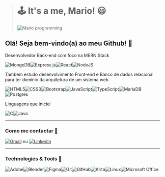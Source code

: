 > # 🕹️ It's a me, Mario! 😃
> ![Mario programming](https://user-images.githubusercontent.com/63201995/166510361-9a5c891f-ce4e-46b8-bbb4-8294d3264cb6.gif)




## Olá! Seja bem-vindo(a) ao meu Github! 🐳 

Desenvolvedor Back-end com foco na MERN Stack 

![MongoDB](https://img.shields.io/badge/MongoDB-%234ea94b.svg?style=for-the-badge&logo=mongodb&logoColor=white)![Express.js](https://img.shields.io/badge/express.js-%23404d59.svg?style=for-the-badge&logo=express&logoColor=%2361DAFB)![React](https://img.shields.io/badge/react-%2320232a.svg?style=for-the-badge&logo=react&logoColor=%2361DAFB)![NodeJS](https://img.shields.io/badge/node.js-6DA55F?style=for-the-badge&logo=node.js&logoColor=white)

Também estudo desenvolvimento Front-end e Banco de dados relacional para ter domínio da arquitetura de um sistema web.

![HTML5](https://img.shields.io/badge/html5-%23E34F26.svg?style=for-the-badge&logo=html5&logoColor=white)![CSS3](https://img.shields.io/badge/css3-%231572B6.svg?style=for-the-badge&logo=css3&logoColor=white)![Bootstrap](https://img.shields.io/badge/bootstrap-%23563D7C.svg?style=for-the-badge&logo=bootstrap&logoColor=white)![JavaScript](https://img.shields.io/badge/javascript-%23323330.svg?style=for-the-badge&logo=javascript&logoColor=%23F7DF1E)![TypeScript](https://img.shields.io/badge/typescript-%23007ACC.svg?style=for-the-badge&logo=typescript&logoColor=white)![MariaDB](https://img.shields.io/badge/MariaDB-003545?style=for-the-badge&logo=mariadb&logoColor=white)![Postgres](https://img.shields.io/badge/postgres-%23316192.svg?style=for-the-badge&logo=postgresql&logoColor=white)

Linguagens que iniciei

![C](https://img.shields.io/badge/c-%2300599C.svg?style=for-the-badge&logo=c&logoColor=white)![Java](https://img.shields.io/badge/java-%23ED8B00.svg?style=for-the-badge&logo=java&logoColor=white)

----
### Como me contactar 📧  
[![Gmail](https://img.shields.io/badge/Gmail-D14836?style=for-the-badge&logo=gmail&logoColor=white&link=mailto:luizreis.3d@gmail.com)](mailto:luizreis.3d@gmail.com)  ou  [![LinkedIn](https://img.shields.io/badge/linkedin-%230077B5.svg?style=for-the-badge&logo=linkedin&logoColor=white&link=https://https://www.linkedin.com/in/luizreis3d/)](https://www.linkedin.com/in/luizreis3d/)

----
### Technologies & Tools 💾
![Adobe](https://img.shields.io/badge/adobe-%23FF0000.svg?style=for-the-badge&logo=adobe&logoColor=white)![Blender](https://img.shields.io/badge/blender-%23F5792A.svg?style=for-the-badge&logo=blender&logoColor=white)![Figma](https://img.shields.io/badge/figma-%23F24E1E.svg?style=for-the-badge&logo=figma&logoColor=white)![Git](https://img.shields.io/badge/git-%23F05033.svg?style=for-the-badge&logo=git&logoColor=white)![GitHub](https://img.shields.io/badge/github-%23121011.svg?style=for-the-badge&logo=github&logoColor=white)![Krita](https://img.shields.io/badge/Krita-203759?style=for-the-badge&logo=krita&logoColor=EEF37B)![Linux](https://img.shields.io/badge/Linux-FCC624?style=for-the-badge&logo=linux&logoColor=black)![Microsoft Office](https://img.shields.io/badge/Microsoft_Office-D83B01?style=for-the-badge&logo=microsoft-office&logoColor=white)
